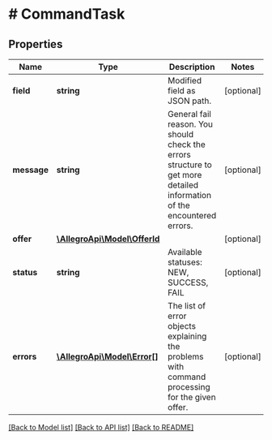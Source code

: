 # # CommandTask

## Properties

Name | Type | Description | Notes
------------ | ------------- | ------------- | -------------
**field** | **string** | Modified field as JSON path. | [optional]
**message** | **string** | General fail reason. You should check the errors structure to get more detailed information of the encountered errors. | [optional]
**offer** | [**\AllegroApi\Model\OfferId**](OfferId.md) |  | [optional]
**status** | **string** | Available statuses: NEW, SUCCESS, FAIL | [optional]
**errors** | [**\AllegroApi\Model\Error[]**](Error.md) | The list of error objects explaining the problems with command processing for the given offer. | [optional]

[[Back to Model list]](../../README.md#models) [[Back to API list]](../../README.md#endpoints) [[Back to README]](../../README.md)
